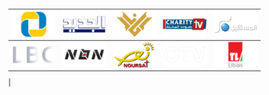 | ![](https://raw.githubusercontent.com/RevGear/logo/master/Countries/LB/AlIttihad.png)| ![](https://raw.githubusercontent.com/RevGear/logo/master/Countries/LB/AlJadeed.png)| ![](https://raw.githubusercontent.com/RevGear/logo/master/Countries/LB/AlManar.png)| ![](https://raw.githubusercontent.com/RevGear/logo/master/Countries/LB/CharityTV.png)| ![](https://raw.githubusercontent.com/RevGear/logo/master/Countries/LB/FutureTV.png)| 
|:---:|:---:|:---:|:---:|:---:| 
| ![](https://raw.githubusercontent.com/RevGear/logo/master/Countries/LB/LBCSat.png)| ![](https://raw.githubusercontent.com/RevGear/logo/master/Countries/LB/NBN.png)| ![](https://raw.githubusercontent.com/RevGear/logo/master/Countries/LB/Noursat.png)| ![](https://raw.githubusercontent.com/RevGear/logo/master/Countries/LB/OTV.png)| ![](https://raw.githubusercontent.com/RevGear/logo/master/Countries/LB/TeleLiban.png)| 
 | 
